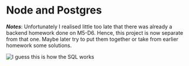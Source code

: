 # Node and Postgres

***Notes***:
Unfortunately I realised little too late that there was already a backend homework done on M5-D6. Hence, this project is now separate from that one. Maybe later try to put them together or take from earlier homework some solutions.

![I guess this is how the SQL works](https://i.pinimg.com/originals/0e/ae/a1/0eaea116051e07f243141ea9d3817dbf.jpg "I guess this is how the sql works")